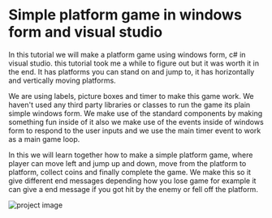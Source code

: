 # Simple platform game in windows form and visual studio
In this tutorial we will make a platform game using windows form, c# in visual studio. this tutorial took me a while to figure out but it was worth it in the end. It has platforms you can stand on and jump to, it has horizontally and vertically moving platforms.

We are using labels, picture boxes and timer to make this game work. We haven't used any third party libraries or classes to run the game its plain simple windows form. We make use of the standard components by making something fun inside of it also we make use of the events inside of windows form to respond to the user inputs and we use the main timer event to work as a main game loop. 

In this we will learn together how to make a simple platform game, where player can move left and jump up and down, move from the platform to platform, collect coins and finally complete the game. We make this so it give different end messages depending how you lose game for example it can give a end message if you got hit by the enemy or fell off the platform.



![project image](http://img.youtube.com/vi/rQBHwdEEL9I/0.jpg)

 


